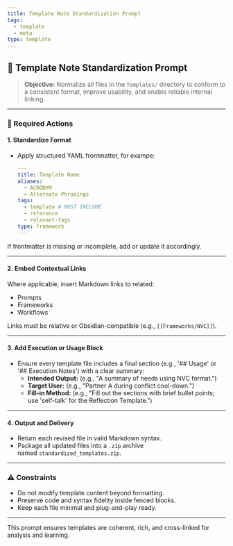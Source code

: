 ```yaml
---
title: Template Note Standardization Prompt
tags:
  - template
  - meta
type: template
---
```


<!-- @format -->

## 🧩 Template Note Standardization Prompt

> **Objective:** Normalize all files in the `Templates/` directory to conform to a
> consistent format, improve usability, and enable reliable internal linking.

---

### 🔧 Required Actions

#### 1. Standardize Format

- Apply structured YAML frontmatter, for exampe:

  ```yaml
  ---
  title: Template Name
  aliases:
    - ACRONYM
    - Alternate Phrasings
  tags:
    - template # MUST INCLUDE
    - reference
    - relevant-tags
  type: framework
  ---
  ```

If frontmatter is missing or incomplete, add or update it accordingly.

---

#### 2. **Embed Contextual Links**

Where applicable, insert Markdown links to related:

- Prompts
- Frameworks
- Workflows

Links must be relative or Obsidian-compatible (e.g., `[[Frameworks/NVC]]`).

---

#### 3. **Add Execution or Usage Block**

- Ensure every template file includes a final section (e.g., '## Usage' or '## Execution
  Notes') with a clear summary:
    - **Intended Output:** (e.g., "A summary of needs using NVC format.")
    - **Target User:** (e.g., "Partner A during conflict cool-down.")
    - **Fill-in Method:** (e.g., "Fill out the sections with brief bullet points; use
    'self-talk' for the Reflection Template.")

---

#### 4. **Output and Delivery**

- Return each revised file in valid Markdown syntax.
- Package all updated files into a `.zip` archive named `standardized_templates.zip`.

---

### ⚠️ Constraints

- Do not modify template content beyond formatting.
- Preserve code and syntax fidelity inside fenced blocks.
- Keep each file minimal and plug-and-play ready.

---

This prompt ensures templates are coherent, rich, and cross-linked for analysis and
learning.
